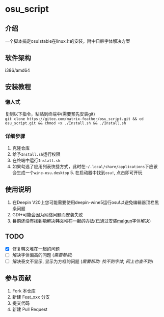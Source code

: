 # osu_script

## 介绍
一个脚本搞定osu!stable在linux上的安装，附中日韩字体解决方案

## 软件架构
i386/amd64

## 安装教程

### 懒人式

复制以下指令，粘贴到终端中(需要预先安装git)\
`git clone https://gitee.com/matrix-feather/osu_script.git && cd osu_script.git && chmod +x ./Install.sh && ./Install.sh`

### 详细步骤

1. 克隆仓库
2. 给予`Install.sh`运行权限
3. 在终端中运行`Install.sh`
4. 如果勾选了应用列表快捷方式，此时在`~/.local/share/applications`下应该会生成一个`wine-osu.desktop`
    5. 在启动器中找到`osu!`, 点击即可开玩


## 使用说明

1.  在Deepin V20上您可能需要使用deepin-wine5运行osu!以避免编辑器顶栏黑条问题 
2.  GDI+可能会因为网络问题而安装失败
3.  ~~目前还没有找到能解决韩文堆在一起的方法~~(已通过安装[malgun](https://zh.wikipedia.org/zh-hans/Malgun_Gothic)字体解决)

## TODO
- [x] 修复韩文堆在一起的问题
- [ ] 解决字体偏高的问题 (*需要帮助*)
- [ ] 解决泰文不显示, 显示为方框的问题 (*需要帮助: 找不到字体, 网上也查不到*)

## 参与贡献

1.  Fork 本仓库
2.  新建 Feat_xxx 分支
3.  提交代码
4.  新建 Pull Request
